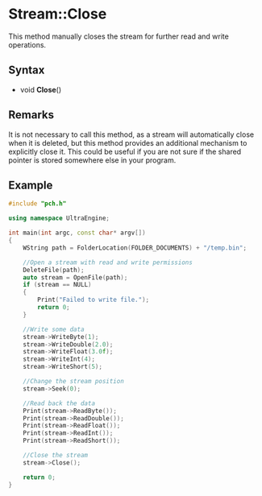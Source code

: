 # Stream::Close #
This method manually closes the stream for further read and write operations.

## Syntax ##
- void **Close**()

## Remarks ##
It is not necessary to call this method, as a stream will automatically close when it is deleted, but this method provides an additional mechanism to explicitly close it. This could be useful if you are not sure if the shared pointer is stored somewhere else in your program.

## Example

```c++
#include "pch.h"

using namespace UltraEngine;

int main(int argc, const char* argv[])
{
    WString path = FolderLocation(FOLDER_DOCUMENTS) + "/temp.bin";

    //Open a stream with read and write permissions
    DeleteFile(path);
    auto stream = OpenFile(path);
    if (stream == NULL)
    {
        Print("Failed to write file.");
        return 0;
    }

    //Write some data
    stream->WriteByte(1);
    stream->WriteDouble(2.0);
    stream->WriteFloat(3.0f);
    stream->WriteInt(4);
    stream->WriteShort(5);

    //Change the stream position
    stream->Seek(0);

    //Read back the data
    Print(stream->ReadByte());
    Print(stream->ReadDouble());
    Print(stream->ReadFloat());
    Print(stream->ReadInt());
    Print(stream->ReadShort());

    //Close the stream
    stream->Close();

    return 0;
}
```
